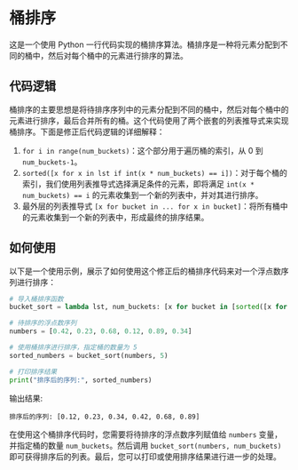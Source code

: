 # 桶排序

这是一个使用 Python 一行代码实现的桶排序算法。桶排序是一种将元素分配到不同的桶中，然后对每个桶中的元素进行排序的算法。

## 代码逻辑

桶排序的主要思想是将待排序序列中的元素分配到不同的桶中，然后对每个桶中的元素进行排序，最后合并所有的桶。这个代码使用了两个嵌套的列表推导式来实现桶排序。下面是修正后代码逻辑的详细解释：

1. `for i in range(num_buckets)`：这个部分用于遍历桶的索引，从 0 到 `num_buckets-1`。
2. `sorted([x for x in lst if int(x * num_buckets) == i])`：对于每个桶的索引，我们使用列表推导式选择满足条件的元素，即将满足 `int(x * num_buckets) == i` 的元素收集到一个新的列表中，并对其进行排序。
3. 最外层的列表推导式 `[x for bucket in ... for x in bucket]`：将所有桶中的元素收集到一个新的列表中，形成最终的排序结果。

## 如何使用

以下是一个使用示例，展示了如何使用这个修正后的桶排序代码来对一个浮点数序列进行排序：

```python
# 导入桶排序函数
bucket_sort = lambda lst, num_buckets: [x for bucket in [sorted([x for x in lst if int(x * num_buckets) == i]) for i in range(num_buckets)] for x in bucket]

# 待排序的浮点数序列
numbers = [0.42, 0.23, 0.68, 0.12, 0.89, 0.34]

# 使用桶排序进行排序，指定桶的数量为 5
sorted_numbers = bucket_sort(numbers, 5)

# 打印排序结果
print("排序后的序列:", sorted_numbers)
```

输出结果:

```
排序后的序列: [0.12, 0.23, 0.34, 0.42, 0.68, 0.89]
```

在使用这个桶排序代码时，您需要将待排序的浮点数序列赋值给 `numbers` 变量，并指定桶的数量 `num_buckets`。然后调用 `bucket_sort(numbers, num_buckets)` 即可获得排序后的列表。最后，您可以打印或使用排序结果进行进一步的处理。

